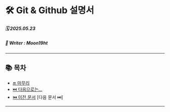 # 🛠️ Git & Github 설명서

##### 🗓️ 2025.05.23
##### 📝 Writer : Moon19ht

---

## 📚 목차


- [🔚 마무리](#-마무리)
- [⏭️ 다음으로는...](#️-다음으로는)
- [⏮️ 이전 문서](./0522%20Git.Github%20정리.md) [다음 문서 ⏭️]

---

